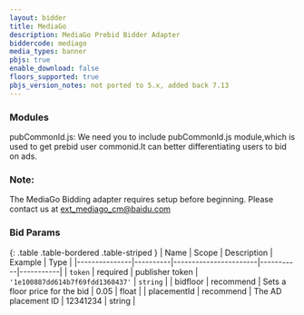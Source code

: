 ```yaml
---
layout: bidder
title: MediaGo
description: MediaGo Prebid Bidder Adapter
biddercode: mediago
media_types: banner
pbjs: true
enable_download: false
floors_supported: true
pbjs_version_notes: not ported to 5.x, added back 7.13
---
```

### Modules

pubCommonId.js: We need you to include pubCommonId.js module,which is used to get prebid user commonid.It can better differentiating users to bid on ads.

### Note:

The MediaGo Bidding adapter requires setup before beginning. Please contact us at <ext_mediago_cm@baidu.com>

### Bid Params

{: .table .table-bordered .table-striped }
| Name          | Scope    | Description           | Example   | Type      |
|---------------|----------|-----------------------|-----------|-----------|
| `token`      | required | publisher token        | `'1e100887dd614b7f69fdd1360437'`    | `string` |
| bidfloor | recommend | Sets a floor price for the bid | 0.05 | float |
| placementId | recommend | The AD placement ID | 12341234 | string |
